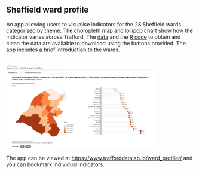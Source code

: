 ## Sheffield ward profile

An app allowing users to visualise indicators for the 28 Sheffield wards categorised by theme. The choropleth map and lollipop chart show how the indicator varies across Trafford. The <a href="https://github.com/laurie-platt/ward_data" target="_blank">data</a> and the <a href="https://github.com/laurie-platt/ward_data" target="_blank">R code</a> to obtain and clean the data are available to download using the buttons provided. The app includes a brief introduction to the wards.


<br>

<img src="ward_profiler.png" width="400">

<br />

The app can be viewed at <a href="https://www.trafforddatalab.io/ward_profiler/" target="_blank">https://www.trafforddatalab.io/ward_profiler/</a> and you can bookmark individual indicators.
